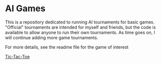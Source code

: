 # AI Games

This is a repository dedicated to running AI tournaments for basic games.
"Official" tournaments are intended for myself and friends, but the code is available to allow anyone to run their own tournaments.
As time goes on, I will continue adding more game tournaments.

For more details, see the readme file for the game of interest

[Tic-Tac-Toe](./docs/tic-tac-toe.md)